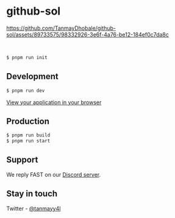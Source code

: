 # github-sol 



https://github.com/TanmayDhobale/github-sol/assets/89733575/98332926-3e6f-4a76-be12-184ef0c7da8c






<br />

```bash
$ pnpm run init
```

## Development

```bash
$ pnpm run dev
```

[View your application in your browser](http://localhost:8099)

## Production

```bash
$ pnpm run build
$ pnpm run start
```

## Support

We reply FAST on our <a target="_blank" href="https://discord.gg/GScNz7kAEu">Discord server</a>.

## Stay in touch

Twitter - [@tanmayy4l](https://twitter.com/tanmayy4l)
